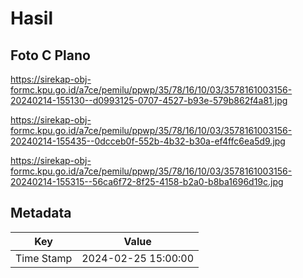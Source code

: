 # Hasil

## Foto C Plano

https://sirekap-obj-formc.kpu.go.id/a7ce/pemilu/ppwp/35/78/16/10/03/3578161003156-20240214-155130--d0993125-0707-4527-b93e-579b862f4a81.jpg

https://sirekap-obj-formc.kpu.go.id/a7ce/pemilu/ppwp/35/78/16/10/03/3578161003156-20240214-155435--0dcceb0f-552b-4b32-b30a-ef4ffc6ea5d9.jpg

https://sirekap-obj-formc.kpu.go.id/a7ce/pemilu/ppwp/35/78/16/10/03/3578161003156-20240214-155315--56ca6f72-8f25-4158-b2a0-b8ba1696d19c.jpg


## Metadata

| Key        | Value               |
| ---------- | ------------------- |
| Time Stamp | 2024-02-25 15:00:00 |



